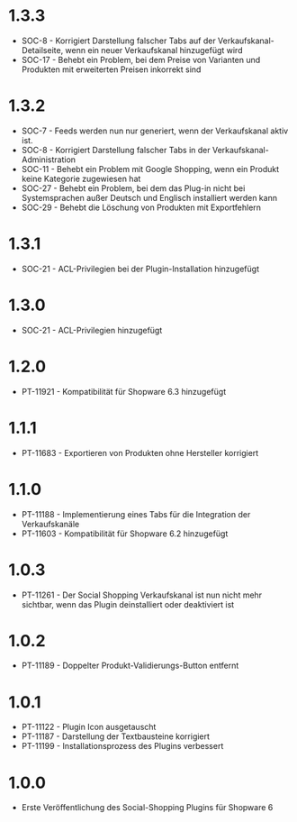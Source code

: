 # 1.3.3
- SOC-8 - Korrigiert Darstellung falscher Tabs auf der Verkaufskanal-Detailseite, wenn ein neuer Verkaufskanal hinzugefügt wird
- SOC-17 - Behebt ein Problem, bei dem Preise von Varianten und Produkten mit erweiterten Preisen inkorrekt sind

# 1.3.2
- SOC-7 - Feeds werden nun nur generiert, wenn der Verkaufskanal aktiv ist.
- SOC-8 - Korrigiert Darstellung falscher Tabs in der Verkaufskanal-Administration
- SOC-11 - Behebt ein Problem mit Google Shopping, wenn ein Produkt keine Kategorie zugewiesen hat
- SOC-27 - Behebt ein Problem, bei dem das Plug-in nicht bei Systemsprachen außer Deutsch und Englisch installiert werden kann
- SOC-29 - Behebt die Löschung von Produkten mit Exportfehlern

# 1.3.1
- SOC-21 - ACL-Privilegien bei der Plugin-Installation hinzugefügt

# 1.3.0
- SOC-21 - ACL-Privilegien hinzugefügt

# 1.2.0
- PT-11921 - Kompatibilität für Shopware 6.3 hinzugefügt

# 1.1.1
- PT-11683 - Exportieren von Produkten ohne Hersteller korrigiert

# 1.1.0
- PT-11188 - Implementierung eines Tabs für die Integration der Verkaufskanäle
- PT-11603 - Kompatibilität für Shopware 6.2 hinzugefügt

# 1.0.3
- PT-11261 - Der Social Shopping Verkaufskanal ist nun nicht mehr sichtbar, wenn das Plugin deinstalliert oder deaktiviert ist

# 1.0.2
- PT-11189 - Doppelter Produkt-Validierungs-Button entfernt

# 1.0.1
- PT-11122 - Plugin Icon ausgetauscht
- PT-11187 - Darstellung der Textbausteine korrigiert
- PT-11199 - Installationsprozess des Plugins verbessert

# 1.0.0
- Erste Veröffentlichung des Social-Shopping Plugins für Shopware 6
